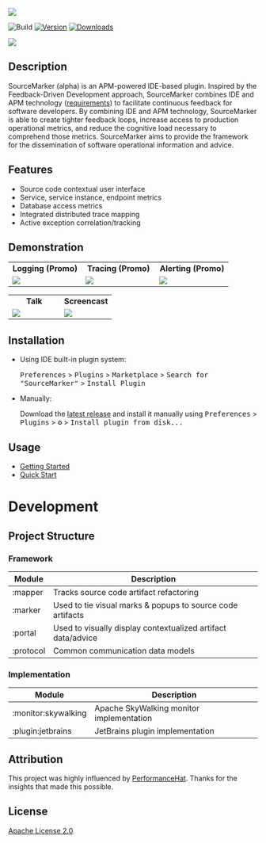 ![](.github/media/SM.png)

![Build](https://github.com/sourceplusplus/SourceMarker/workflows/Build/badge.svg)
[![Version](https://img.shields.io/jetbrains/plugin/v/15407-sourcemarker.svg)](https://plugins.jetbrains.com/plugin/15407-sourcemarker)
[![Downloads](https://img.shields.io/jetbrains/plugin/d/15407-sourcemarker.svg)](https://plugins.jetbrains.com/plugin/15407-sourcemarker)

![](.github/media/misc/SM_IDE-APM.gif)

## Description

<!-- Plugin description -->
SourceMarker (alpha) is an APM-powered IDE-based plugin. Inspired by the Feedback-Driven Development approach, SourceMarker combines IDE and APM technology ([requirements](https://github.com/sourceplusplus/SourceMarker/blob/master/docs/getting-started.md#requirements)) to facilitate continuous feedback for software developers. By combining IDE and APM technology, SourceMarker is able to create tighter feedback loops, increase access to production operational metrics, and reduce the cognitive load necessary to comprehend those metrics. SourceMarker aims to provide the framework for the dissemination of software operational information and advice.
<!-- Plugin description end -->

## Features

- Source code contextual user interface
- Service, service instance, endpoint metrics
- Database access metrics
- Integrated distributed trace mapping
- Active exception correlation/tracking

## Demonstration

<table>
  <tr>
      <td width="33%" align="center"><b>Logging (Promo)</b></td>
      <td width="33%" align="center"><b>Tracing (Promo)</b></td>
      <td width="33%" align="center"><b>Alerting (Promo)</b></td>
  </tr>
  <tr>
     <td><a href="https://www.youtube.com/watch?v=_ppLhaPjbJ4"><img src=".github/media/misc/SM_Logging.gif"/></a></td>
     <td><a href="https://www.youtube.com/watch?v=_ppLhaPjbJ4"><img src=".github/media/misc/SM_Tracing.gif"/></a></td>
     <td><a href="https://www.youtube.com/watch?v=_ppLhaPjbJ4"><img src=".github/media/misc/SM_Alerting.gif"/></a></td>
  </tr>
</table>

<table>
  <tr>
      <td width="50%" align="center"><b>Talk</b></td>
      <td width="50%" align="center"><b>Screencast</b></td>
  </tr>
  <tr>
     <td><a href="https://www.youtube.com/watch?v=1vuNoQDuZVo"><img src=".github/media/misc/SM-CFD_Software.jpg"/></a></td>
     <td><a href="https://www.youtube.com/watch?v=L-16gznzUF8"><img src=".github/media/misc/SM-v0.2.1-Screencast.gif"/></a></td>
  </tr>
</table>

## Installation

- Using IDE built-in plugin system:
  
  <kbd>Preferences</kbd> > <kbd>Plugins</kbd> > <kbd>Marketplace</kbd> > <kbd>Search for "SourceMarker"</kbd> >
  <kbd>Install Plugin</kbd>
  
- Manually:

  Download the [latest release](https://github.com/sourceplusplus/SourceMarker/releases/latest) and install it manually using
  <kbd>Preferences</kbd> > <kbd>Plugins</kbd> > <kbd>⚙</kbd> > <kbd>Install plugin from disk...</kbd>

## Usage

- [Getting Started](docs/getting-started.md)
- [Quick Start](docs/quick-start.md)

# Development

## Project Structure

### Framework

| Module                        | Description                                                          |
| ----------------------------- | -------------------------------------------------------------------- |
| :mapper                       | Tracks source code artifact refactoring                              |
| :marker                       | Used to tie visual marks & popups to source code artifacts           |
| :portal                       | Used to visually display contextualized artifact data/advice         |
| :protocol                     | Common communication data models                                     |

### Implementation

| Module                        | Description                                                          |
| ----------------------------- | -------------------------------------------------------------------- |
| :monitor:skywalking           | Apache SkyWalking monitor implementation                             |
| :plugin:jetbrains             | JetBrains plugin implementation                                      |

## Attribution

This project was highly influenced by [PerformanceHat](https://github.com/sealuzh/PerformanceHat). Thanks for the insights
that made this possible.

## License

[Apache License 2.0](LICENSE)
